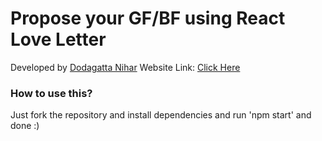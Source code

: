 # Propose your GF/BF using React Love Letter

Developed by [Dodagatta Nihar](https://instagram.com/rahul_naidu_rn__)
Website Link: [Click Here](https://react-love-letter.vercel.app)

### How to use this?
Just fork the repository and install dependencies and run 'npm start' and done :)


